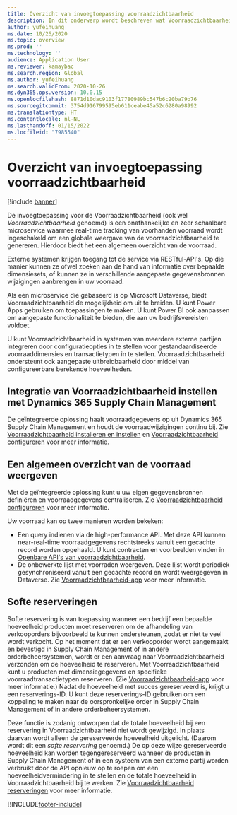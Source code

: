 ```yaml
---
title: Overzicht van invoegtoepassing voorraadzichtbaarheid
description: In dit onderwerp wordt beschreven wat Voorraadzichtbaarheid is en worden de functies ervan beschreven.
author: yufeihuang
ms.date: 10/26/2020
ms.topic: overview
ms.prod: ''
ms.technology: ''
audience: Application User
ms.reviewer: kamaybac
ms.search.region: Global
ms.author: yufeihuang
ms.search.validFrom: 2020-10-26
ms.dyn365.ops.version: 10.0.15
ms.openlocfilehash: 8871d10dac9103f17780989bc547b6c20ba79b76
ms.sourcegitcommit: 3754d916799595eb611ceabe45a52c6280a98992
ms.translationtype: HT
ms.contentlocale: nl-NL
ms.lasthandoff: 01/15/2022
ms.locfileid: "7985540"
---
```

# <a name="inventory-visibility-add-in-overview"></a>Overzicht van invoegtoepassing voorraadzichtbaarheid

[!include [banner](../includes/banner.md)]

De invoegtoepassing voor de Voorraadzichtbaarheid (ook wel *Voorraadzichtbaarheid* genoemd) is een onafhankelijke en zeer schaalbare microservice waarmee real-time tracking van voorhanden voorraad wordt ingeschakeld om een globale weergave van de voorraadzichtbaarheid te genereren. Hierdoor biedt het een algemeen overzicht van de voorraad.

Externe systemen krijgen toegang tot de service via RESTful-API's. Op die manier kunnen ze ofwel zoeken aan de hand van informatie over bepaalde dimensiesets, of kunnen ze in verschillende aangepaste gegevensbronnen wijzigingen aanbrengen in uw voorraad.

Als een microservice die gebaseerd is op Microsoft Dataverse, biedt Voorraadzichtbaarheid de mogelijkheid om uit te breiden. U kunt Power Apps gebruiken om toepassingen te maken. U kunt Power BI ook aanpassen om aangepaste functionaliteit te bieden, die aan uw bedrijfsvereisten voldoet.

U kunt Voorraadzichtbaarheid in systemen van meerdere externe partijen integreren door configuratieopties in te stellen voor gestandaardiseerde voorraaddimensies en transactietypen in te stellen. Voorraadzichtbaarheid ondersteunt ook aangepaste uitbreidbaarheid door middel van configureerbare berekende hoeveelheden.

## <a name="inventory-visibility-integration-with-dynamics-365-supply-chain-management"></a>Integratie van Voorraadzichtbaarheid instellen met Dynamics 365 Supply Chain Management

De geïntegreerde oplossing haalt voorraadgegevens op uit Dynamics 365 Supply Chain Management en houdt de voorraadwijzigingen continu bij. Zie [Voorraadzichtbaarheid installeren en instellen](inventory-visibility-setup.md) en [Voorraadzichtbaarheid configureren](inventory-visibility-configuration.md) voor meer informatie.

## <a name="get-a-global-view-of-inventory"></a>Een algemeen overzicht van de voorraad weergeven

Met de geïntegreerde oplossing kunt u uw eigen gegevensbronnen definiëren en voorraadgegevens centraliseren. Zie [Voorraadzichtbaarheid configureren](inventory-visibility-configuration.md) voor meer informatie.

Uw voorraad kan op twee manieren worden bekeken:

- Een query indienen via de high-performance API. Met deze API kunnen near-real-time voorraadgegevens rechtstreeks vanuit een gecachte record worden opgehaald. U kunt contracten en voorbeelden vinden in [Openbare API's van voorraadzichtbaarheid](inventory-visibility-api.md).
- De onbewerkte lijst met voorraden weergeven. Deze lijst wordt periodiek gesynchroniseerd vanuit een gecachte record en wordt weergegeven in Dataverse. Zie [Voorraadzichtbaarheid-app](inventory-visibility-power-platform.md) voor meer informatie.

## <a name="soft-reservations"></a>Softe reserveringen

Softe reservering is van toepassing wanneer een bedrijf een bepaalde hoeveelheid producten moet reserveren om de afhandeling van verkooporders bijvoorbeeld te kunnen ondersteunen, zodat er niet te veel wordt verkocht. Op het moment dat er een verkooporder wordt aangemaakt en bevestigd in Supply Chain Management of in andere orderbeheersystemen, wordt er een aanvraag naar Voorraadzichtbaarheid verzonden om de hoeveelheid te reserveren. Met Voorraadzichtbaarheid kunt u producten met dimensiegegevens en specifieke voorraadtransactietypen reserveren. (Zie [Voorraadzichtbaarheid-app](inventory-visibility-power-platform.md) voor meer informatie.) Nadat de hoeveelheid met succes gereserveerd is, krijgt u een reserverings-ID. U kunt deze reserverings-ID gebruiken om een koppeling te maken naar de oorspronkelijke order in Supply Chain Management of in andere orderbeheersystemen.

Deze functie is zodanig ontworpen dat de totale hoeveelheid bij een reservering in Voorraadzichtbaarheid niet wordt gewijzigd. In plaats daarvan wordt alleen de gereserveerde hoeveelheid uitgelicht. (Daarom wordt dit een *softe reservering* genoemd.) De op deze wijze gereserveerde hoeveelheid kan worden tegengereserveerd wanneer de producten in Supply Chain Management of in een systeem van een externe partij worden verbruikt door de API opnieuw op te roepen om een hoeveelheidvermindering in te stellen en de totale hoeveelheid in Voorraadzichtbaarheid bij te werken. Zie [Voorraadzichtbaarheid reserveringen](inventory-visibility-reservations.md) voor meer informatie.

[!INCLUDE[footer-include](../../includes/footer-banner.md)]
